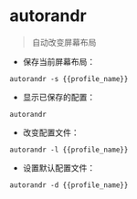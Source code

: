 # autorandr

> 自动改变屏幕布局

- 保存当前屏幕布局：

`autorandr -s {{profile_name}}`

- 显示已保存的配置：

`autorandr`

- 改变配置文件：

`autorandr -l {{profile_name}}`

- 设置默认配置文件：

`autorandr -d {{profile_name}}`

[#]: contributors: ([东先生])
